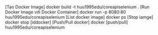 [Tạo Docker Image]
docker build -t huu1995edu/coreapiselenium .
[Run Docker Image với Docker Container]
docker run -p 8080:80 huu1995edu/coreapiselenium
[List docker image]
docker ps
[Stop iamge]
docker stop [iddocker]
[Push/Pull docker]
docker [push/pull] huu1995edu/coreapiselenium
